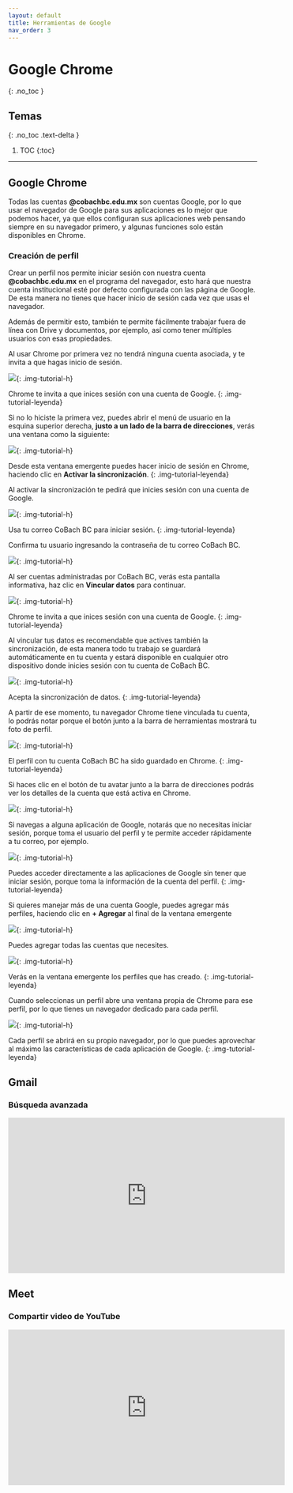 ```yaml
---
layout: default
title: Herramientas de Google
nav_order: 3
---
```


# Google Chrome
{: .no_toc }

## Temas
{: .no_toc .text-delta }

1. TOC
{:toc}

---

## Google Chrome

Todas las cuentas **@cobachbc.edu.mx** son cuentas Google, por lo que usar el navegador de Google para sus aplicaciones es lo mejor que podemos hacer, ya que ellos configuran sus aplicaciones web pensando siempre en su navegador primero, y algunas funciones solo están disponibles en Chrome.

### Creación de perfil

Crear un perfil nos permite iniciar sesión con nuestra cuenta **@cobachbc.edu.mx** en el programa del navegador, esto hará que nuestra cuenta institucional esté por defecto configurada con las página de Google. De esta manera no tienes que hacer inicio de sesión cada vez que usas el navegador.

Además de permitir esto, también te permite fácilmente trabajar fuera de línea con Drive y documentos, por ejemplo, así como tener múltiples usuarios con esas propiedades.

Al usar Chrome por primera vez no tendrá ninguna cuenta asociada, y te invita a que hagas inicio de sesión.

![](/assets/images/chrome-crear-perfil-01.jpg){: .img-tutorial-h}

Chrome te invita a que inices sesión con una cuenta de Google.
{: .img-tutorial-leyenda}

Si no lo hiciste la primera vez, puedes abrir el menú de usuario en la esquina superior derecha, **justo a un lado de la barra de direcciones**, verás una ventana como la siguiente:

![](/assets/images/chrome-crear-perfil-02.jpg){: .img-tutorial-h}

Desde esta ventana emergente puedes hacer inicio de sesión en Chrome, haciendo clic en **Activar la sincronización**.
{: .img-tutorial-leyenda}

Al activar la sincronización te pedirá que inicies sesión con una cuenta de Google.

![](/assets/images/chrome-crear-perfil-03.jpg){: .img-tutorial-h}

Usa tu correo CoBach BC para iniciar sesión.
{: .img-tutorial-leyenda}

Confirma tu usuario ingresando la contraseña de tu correo CoBach BC.

![](/assets/images/chrome-crear-perfil-04.jpg){: .img-tutorial-h}

Al ser cuentas administradas por CoBach BC, verás esta pantalla informativa, haz clic en **Vincular datos** para continuar.

![](/assets/images/chrome-crear-perfil-05.jpg){: .img-tutorial-h}

Chrome te invita a que inices sesión con una cuenta de Google.
{: .img-tutorial-leyenda}

Al vincular tus datos es recomendable que actives también la sincronización, de esta manera todo tu trabajo se guardará automáticamente en tu cuenta y estará disponible en cualquier otro dispositivo donde inicies sesión con tu cuenta de CoBach BC.

![](/assets/images/chrome-crear-perfil-06.jpg){: .img-tutorial-h}

Acepta la sincronización de datos.
{: .img-tutorial-leyenda}

A partir de ese momento, tu navegador Chrome tiene vinculada tu cuenta, lo podrás notar porque el botón junto a la barra de herramientas mostrará tu foto de perfil.

![](/assets/images/chrome-crear-perfil-07.jpg){: .img-tutorial-h}

El perfil con tu cuenta CoBach BC ha sido guardado en Chrome.
{: .img-tutorial-leyenda}

Si haces clic en el botón de tu avatar junto a la barra de direcciones podrás ver los detalles de la cuenta que está activa en Chrome.

![](/assets/images/chrome-crear-perfil-08.jpg){: .img-tutorial-h}

Si navegas a alguna aplicación de Google, notarás que no necesitas iniciar sesión, porque toma el usuario del perfil y te permite acceder rápidamente a tu correo, por ejemplo.

![](/assets/images/chrome-crear-perfil-09.jpg){: .img-tutorial-h}

Puedes acceder directamente a las aplicaciones de Google sin tener que iniciar sesión, porque toma la información de la cuenta del perfil.
{: .img-tutorial-leyenda}

Si quieres manejar más de una cuenta Google, puedes agregar más perfiles, haciendo clic en **+ Agregar** al final de la ventana emergente

![](/assets/images/chrome-crear-perfil-10.jpg){: .img-tutorial-h}

Puedes agregar todas las cuentas que necesites.

![](/assets/images/chrome-crear-perfil-11.jpg){: .img-tutorial-h}

Verás en la ventana emergente los perfiles que has creado.
{: .img-tutorial-leyenda}

Cuando seleccionas un perfil abre una ventana propia de Chrome para ese perfil, por lo que tienes un navegador dedicado para cada perfil.

![](/assets/images/chrome-crear-perfil-12.jpg){: .img-tutorial-h}

Cada perfil se abrirá en su propio navegador, por lo que puedes aprovechar al máximo las características de cada aplicación de Google.
{: .img-tutorial-leyenda}

## Gmail

### Búsqueda avanzada

<iframe style="max-width:560px;max-height:315px;" width="560" height="315" src="https://www.youtube.com/embed/fvObjMXwIG8" title="YouTube video player" frameborder="0" allow="accelerometer; autoplay; clipboard-write; encrypted-media; gyroscope; picture-in-picture" allowfullscreen></iframe>

## Meet

### Compartir video de YouTube

<iframe style="max-width:560px;max-height:315px;" width="560" height="315" src="https://www.youtube.com/embed/4r_SLPJDCr8" title="YouTube video player" frameborder="0" allow="accelerometer; autoplay; clipboard-write; encrypted-media; gyroscope; picture-in-picture" allowfullscreen></iframe>